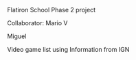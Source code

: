 Flatiron School Phase 2 project

Collaborator:
Mario V

Miguel


Video game list using Information from IGN 




